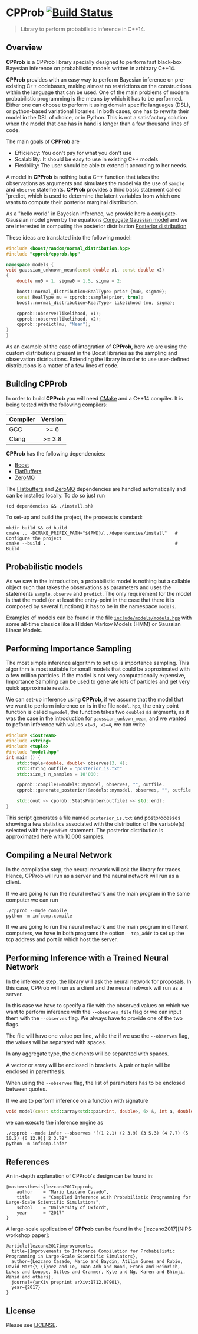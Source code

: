 # CPProb [![Build Status](https://travis-ci.com/Lezcano/CPProb.svg?token=p9LTU5yGsuwiT6ypq45J&branch=master)](https://travis-ci.com/Lezcano/CPProb)

> Library to perform probabilistic inference in C++14.

## Overview

__CPProb__ is a CPProb library specially designed to perform fast black-box Bayesian inference
on probabilistic models written in arbitrary C++14.

__CPProb__ provides with an easy way to perform Bayesian inference on pre-existing C++ codebases,
making almost no restrictions on the constructions within the language that can be used.
One of the main problems of modern probabilistic programming is the means by which it has to be performed.
Either one can choose to perform it using domain specific languages (DSL), or python-based variational libraries.
In both cases, one has to rewrite their model in the DSL of choice, or in Python. This is not a
satisfactory solution when the model that one has in hand is longer than a few thousand lines of code.

The main goals of __CPProb__ are
  * Efficiency:   You don't pay for what you don't use
  * Scalability:  It should be easy to use in existing C++ models
  * Flexibility:  The user should be able to extend it according to her needs.

A model in __CPProb__ is nothing but a C++ function that takes the observations as arguments and
simulates the model via the use of `sample` and `observe` statements. __CPProb__ provides a third
basic statement called `predict, which is used to determine the latent variables from which one wants to
compute their posterior marginal distribution.

As a "hello world" in Bayesian inference, we provide here a conjugate-Gaussian model given by the equations
[Conjugate Gaussian model](https://i.imgur.com/TnMv4dC.png)
and we are interested in computing the posterior distribution
[Posterior distribution](https://imgur.com/LcJSqtQl.png)

These ideas are translated into the following model:
```c++
#include <boost/random/normal_distribution.hpp>
#include "cpprob/cpprob.hpp"

namespace models {
void gaussian_unknown_mean(const double x1, const double x2)
{
    double mu0 = 1, sigma0 = 1.5, sigma = 2;

    boost::normal_distribution<RealType> prior {mu0, sigma0};
    const RealType mu = cpprob::sample(prior, true);
    boost::normal_distribution<RealType> likelihood {mu, sigma};

    cpprob::observe(likelihood, x1);
    cpprob::observe(likelihood, x2);
    cpprob::predict(mu, "Mean");
}
}
```

As an example of the ease of integration of __CPProb__, here we are using the custom distributions
present in the Boost libraries as the sampling and observation distributions. Extending the library in order to
use user-defined distributions is a matter of a few lines of code.

## Building CPProb
In order to build __CPProb__ you will need [CMake] and a C++14 compiler. It is being tested with the following compilers:

| Compiler    | Version  |
| ----------- |:--------:|
| GCC         | >= 6     |
| Clang       | >= 3.8   |

__CPProb__ has the following dependencies:
  * [Boost]
  * [FlatBuffers]
  * [ZeroMQ]

The [Flatbuffers] and [ZeroMQ] dependencies are handled automatically and can
be installed locally. To do so just run
```shell
(cd dependencies && ./install.sh)
```

To set-up and build the project, the process is standard:
```shell
mkdir build && cd build
cmake .. -DCMAKE_PREFIX_PATH="${PWD}/../dependencies/install"   # Configure the project
cmake --build .                                                 # Build
```

## Probabilistic models
As we saw in the introduction, a probabilistic model is nothing but a callable object such that
takes the observations as parameters and uses the statements `sample`, `observe` and `predict`.
The only requirement for the model is that the model (or at least the entry-point in the case that
there it is composed by several functions) it has to be in the namespace `models`.

Examples of models can be found in the file [`include/models/models.hpp`](include/models/models.hpp) with
some all-time classics like a Hidden Markov Models (HMM) or Gaussian Linear Models.

## Performing Importance Sampling
The most simple inference algorithm to set up is importance sampling. This algorithm is most suitable for small models that could be approximated with a few million particles. If the model is not very computationally expensive, Importance Sampling can be used to generate lots of particles and get very quick approximate results.

We can set-up inference using __CPProb__, if we assume that the model that we want to perform inference on is in the file `model.hpp`, the entry point function is called `mymodel`, the function takes two `double`s as argments, as it was the case in the introduction for `gaussian_unkown_mean`, and we wanted to peform inference with values `x1=3, x2=4`, we can write
```c++
#include <iostream>
#include <string>
#include <tuple>
#include "model.hpp"
int main () {
    std::tuple<double, double> observes{3, 4};
    std::string outfile = "posterior_is.txt"
    std::size_t n_samples = 10'000;

    cpprob::compile(&models::mymodel, observes, "", outfile.
    cpprob::generate_posterior(&models::mymodel, observes, "", outfile, n_samples, cpprob::StateType::sis);

    std::cout << cpprob::StatsPrinter{outfile} << std::endl;
}
```

This script generates a file named `posterior_is.txt` and postprocesses showing a few statistics associated
with the distribution of the variable(s) selected with the `predict` statement. The posterior distribution
is approximated here with 10.000 samples.


## Compiling a Neural Network
In the compilation step, the neural network will ask the library for traces. Hence, CPProb
will run as a server and the neural network will run as a client.

If we are going to run the neural network and the main program in the same computer
we can run

```shell
./cpprob --mode compile
python -m infcomp.compile
```

If we are going to run the neural network and the main program in different computers, we have in
both programs the option `--tcp_addr` to set up the tcp address and port in which host the server.

## Performing Inference with a Trained Neural Network
In the inference step, the library will ask the neural network for proposals.
In this case, CPProb will run as a client and the neural network will run as a server.

In this case we have to specify a file with the observed values on which we want to perform
inference with the `--observes_file` flag or we can input them with the `--observes` flag.
We always have to provide one of the two flags.

The file will have one value per line, while the if we use the `--observes` flag, the values will
be separated with spaces.

In any aggregate type, the elements will be separated with spaces.

A vector or array will be enclosed in brackets. A pair or tuple will be enclosed in parenthesis.

When using the `--observes` flag, the list of parameters has to be enclosed between quotes.

If we are to perform inference on a function with signature
```C++
void model(const std::array<std::pair<int, double>, 6> &, int a, double b);
```
we can execute the inference engine as
```shell
./cpprob --mode infer --observes "[(1 2.1) (2 3.9) (3 5.3) (4 7.7) (5 10.2) (6 12.9)] 2 3.78"
python -m infcomp.infer
```

## References
An in-depth explanation of CPProb's design can be found in:
```
@mastersthesis{lezcano2017cpprob,
    author    = "Mario Lezcano Casado",
    title     = "Compiled Inference with Probabilistic Programming for Large-Scale Scientific Simulations",
    school    = "University of Oxford",
    year      = "2017"
}
```

A large-scale application of __CPProb__ can be found in the [lezcano2017][NIPS workshop paper]:
```
@article{lezcano2017improvements,
  title={Improvements to Inference Compilation for Probabilistic Programming in Large-Scale Scientific Simulators},
  author={Lezcano Casado, Mario and Baydin, Atilim Gunes and Rubio, David Mart{\'\i}nez and Le, Tuan Anh and Wood, Frank and Heinrich, Lukas and Louppe, Gilles and Cranmer, Kyle and Ng, Karen and Bhimji, Wahid and others},
  journal={arXiv preprint arXiv:1712.07901},
  year={2017}
}
```

## License
Please see [LICENSE](LICENSE).

<!-- Links -->
[CMake]: http://www.cmake.org
[Boost]: http://www.boost.org/
[FlatBuffers]: https://google.github.io/flatbuffers/
[ZeroMQ]: http://zeromq.org/
[lezcano2017]: https://arxiv.org/pdf/1712.07901.pdf
